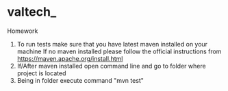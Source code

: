 # valtech_
Homework
1. To run tests make sure that you have latest maven installed on your machine
   If no maven installed please follow the official instructions from https://maven.apache.org/install.html
2. If/After maven installed open command line and go to folder where project is located	
3. Being in folder execute command  "mvn test"
